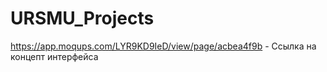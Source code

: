 # URSMU_Projects
https://app.moqups.com/LYR9KD9IeD/view/page/acbea4f9b -  Ссылка на концепт интерфейса
